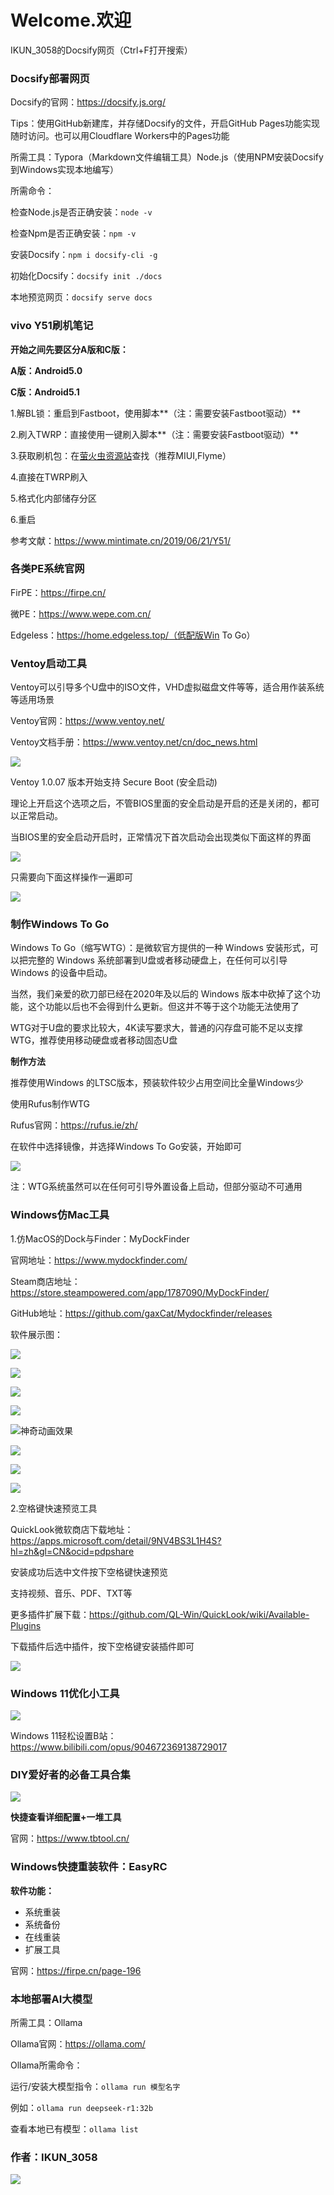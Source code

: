 # Welcome.欢迎

IKUN_3058的Docsify网页（Ctrl+F打开搜索）

### Docsify部署网页

Docsify的官网：https://docsify.js.org/

Tips：使用GitHub新建库，并存储Docsify的文件，开启GitHub Pages功能实现随时访问。也可以用Cloudflare Workers中的Pages功能

所需工具：Typora（Markdown文件编辑工具）Node.js（使用NPM安装Docsify到Windows实现本地编写）

所需命令：

检查Node.js是否正确安装：`node -v`

检查Npm是否正确安装：`npm -v`

安装Docsify：`npm i docsify-cli -g`

初始化Docsify：`docsify init ./docs`

本地预览网页：`docsify serve docs`

### vivo Y51刷机笔记

**开始之间先要区分A版和C版：**

**A版：Android5.0**

**C版：Android5.1**

1.解BL锁：重启到Fastboot，使用脚本**（注：需要安装Fastboot驱动）**

2.刷入TWRP：直接使用一键刷入脚本**（注：需要安装Fastboot驱动）**

3.获取刷机包：在[萤火虫资源站](https://www.yhcres.top/)查找（推荐MIUI,Flyme）

4.直接在TWRP刷入

5.格式化内部储存分区

6.重启

参考文献：https://www.mintimate.cn/2019/06/21/Y51/

### 各类PE系统官网

FirPE：https://firpe.cn/

微PE：https://www.wepe.com.cn/

Edgeless：https://home.edgeless.top/（低配版Win To Go）

### Ventoy启动工具

Ventoy可以引导多个U盘中的ISO文件，VHD虚拟磁盘文件等等，适合用作装系统等适用场景

Ventoy官网：https://www.ventoy.net/

Ventoy文档手册：https://www.ventoy.net/cn/doc_news.html

![](https://www.ventoy.net/static/img/screen/screen_bios2.png)

Ventoy 1.0.07 版本开始支持 Secure Boot (安全启动)

理论上开启这个选项之后，不管BIOS里面的安全启动是开启的还是关闭的，都可以正常启动。

当BIOS里的安全启动开启时，正常情况下首次启动会出现类似下面这样的界面

![](https://www.ventoy.net/static/img/mokmanager.png)

只需要向下面这样操作一遍即可

![](https://www.ventoy.net/static/img/secure_key.gif)

### 制作Windows To Go

Windows To Go（缩写WTG）：是微软官方提供的一种 Windows 安装形式，可以把完整的 Windows 系统部署到U盘或者移动硬盘上，在任何可以引导 Windows 的设备中启动。

当然，我们亲爱的砍刀部已经在2020年及以后的 Windows 版本中砍掉了这个功能，这个功能以后也不会得到什么更新。但这并不等于这个功能无法使用了

WTG对于U盘的要求比较大，4K读写要求大，普通的闪存盘可能不足以支撑WTG，推荐使用移动硬盘或者移动固态U盘

**制作方法**

推荐使用Windows 的LTSC版本，预装软件较少占用空间比全量Windows少

使用Rufus制作WTG

Rufus官网：https://rufus.ie/zh/

在软件中选择镜像，并选择Windows To Go安装，开始即可

![](https://free-img.400040.xyz/4/2025/08/18/68a2e1d7c67e5.png)

注：WTG系统虽然可以在任何可引导外置设备上启动，但部分驱动不可通用

### Windows仿Mac工具

1.仿MacOS的Dock与Finder：MyDockFinder

官网地址：https://www.mydockfinder.com/

Steam商店地址：https://store.steampowered.com/app/1787090/MyDockFinder/

GitHub地址：https://github.com/gaxCat/Mydockfinder/releases

软件展示图：

![](https://free-img.400040.xyz/4/2025/08/18/68a320cd878c1.png)

![](https://free-img.400040.xyz/4/2025/08/18/68a320ce0dd75.png)

![](https://free-img.400040.xyz/4/2025/08/18/68a320cc7398a.png)

![](https://free-img.400040.xyz/4/2025/08/18/68a320ccf131a.png)

![神奇动画效果](https://free-img.400040.xyz/4/2025/08/18/68a31fe7c136c.png)

![](https://free-img.400040.xyz/4/2025/08/18/68a31fe8186d2.png)

![](https://free-img.400040.xyz/4/2025/08/18/68a31fe87af95.png)

![](https://free-img.400040.xyz/4/2025/08/18/68a31fe94bdef.png)

2.空格键快速预览工具

QuickLook微软商店下载地址：https://apps.microsoft.com/detail/9NV4BS3L1H4S?hl=zh&gl=CN&ocid=pdpshare

安装成功后选中文件按下空格键快速预览

支持视频、音乐、PDF、TXT等

更多插件扩展下载：https://github.com/QL-Win/QuickLook/wiki/Available-Plugins

下载插件后选中插件，按下空格键安装插件即可

![](https://free-img.400040.xyz/4/2025/08/18/68a322ce2b451.png)

### Windows 11优化小工具

![](https://free-img.400040.xyz/4/2025/08/18/68a3236e3f85a.png)

Windows 11轻松设置B站：https://www.bilibili.com/opus/904672369138729017

### DIY爱好者的必备工具合集

![](https://www.tbtool.cn/rc_images/aboutimg.png)

**快捷查看详细配置+一堆工具**

官网：https://www.tbtool.cn/

### Windows快捷重装软件：EasyRC

**软件功能：**

- 系统重装
- 系统备份
- 在线重装
- 扩展工具

官网：https://firpe.cn/page-196

### 本地部署AI大模型

所需工具：Ollama

Ollama官网：https://ollama.com/

Ollama所需命令：

运行/安装大模型指令：`ollama run 模型名字`

例如：`ollama run deepseek-r1:32b`

查看本地已有模型：`ollama list`



### 作者：IKUN_3058

![](https://free-img.400040.xyz/4/2025/08/18/68a2e35aebb2b.jpg)
